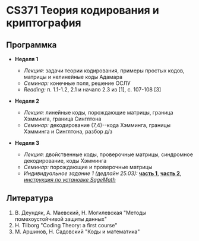 # CS371 Теория кодирования и криптография

## Программка

+ **Неделя 1**    
    - *Лекция:* задачи теории кодирования, примеры простых кодов, матрицы и нелинейные коды Адамара
    - *Семинар:* конечные поля, решение ОСЛУ
    - *Reading:* п. 1.1-1.2, 2.1 и начало 2.3 из [1], с. 107-108 [3]

+ **Неделя 2**
    - *Лекция:* линейные коды, порождающие матрицы, граница Хэмминга, граница Синглтона
    - *Семинар:* декодирование (7,4)--кода Хэмминга, границы Хэмминга и Синглтона, разбор д/з

+ **Неделя 3**
    - *Лекция:* двойственные коды, проверочные матрицы, синдромное декодирование, коды Хэмминга
    - *Семинар:* порождающие и проверочные матрицы
    - *Индивидуальное задание 1 (дедлайн 25.03):* [**часть 1**](https://github.com/kirill-vedenev/cs371-coding-theory/blob/main/week03/Assignment%201%20(part%201).ipynb), [**часть 2**](https://github.com/kirill-vedenev/cs371-coding-theory/blob/main/week03/Assignment%201%20(part%202).ipynb), *[инструкция по установке SageMath](https://doc.sagemath.org/html/en/installation/index.html)*


## Литература
1. В. Деундяк, А. Маевский, Н. Могилевская "Методы помехоустойчивой защиты данных"
2. H. Tilborg "Coding Theory: a first course"
3. М. Аршинов, Н. Садовский "Коды и математика"